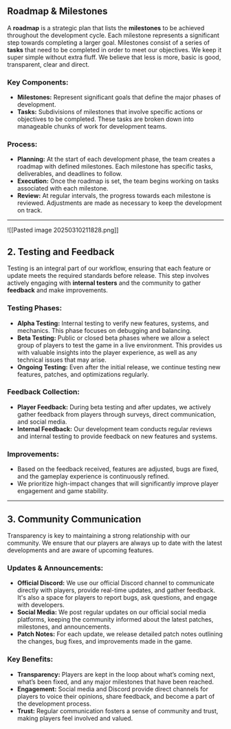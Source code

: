 ## Roadmap & Milestones

A **roadmap** is a strategic plan that lists the **milestones** to be achieved throughout the development cycle. Each milestone represents a significant step towards completing a larger goal. Milestones consist of a series of **tasks** that need to be completed in order to meet our objectives. We keep it super simple without extra fluff. We believe that less is more, basic is good, transparent, clear and direct.

### Key Components:

- **Milestones:** Represent significant goals that define the major phases of development.
- **Tasks:** Subdivisions of milestones that involve specific actions or objectives to be completed. These tasks are broken down into manageable chunks of work for development teams.

### Process:

- **Planning:** At the start of each development phase, the team creates a roadmap with defined milestones. Each milestone has specific tasks, deliverables, and deadlines to follow.
- **Execution:** Once the roadmap is set, the team begins working on tasks associated with each milestone.
- **Review:** At regular intervals, the progress towards each milestone is reviewed. Adjustments are made as necessary to keep the development on track.

---

![[Pasted image 20250310211828.png]]

## 2. Testing and Feedback

Testing is an integral part of our workflow, ensuring that each feature or update meets the required standards before release. This step involves actively engaging with **internal testers** and the community to gather **feedback** and make improvements.

### Testing Phases:

- **Alpha Testing:** Internal testing to verify new features, systems, and mechanics. This phase focuses on debugging and balancing.
- **Beta Testing:** Public or closed beta phases where we allow a select group of players to test the game in a live environment. This provides us with valuable insights into the player experience, as well as any technical issues that may arise.
- **Ongoing Testing:** Even after the initial release, we continue testing new features, patches, and optimizations regularly.

### Feedback Collection:

- **Player Feedback:** During beta testing and after updates, we actively gather feedback from players through surveys, direct communication, and social media.
- **Internal Feedback:** Our development team conducts regular reviews and internal testing to provide feedback on new features and systems.

### Improvements:

- Based on the feedback received, features are adjusted, bugs are fixed, and the gameplay experience is continuously refined.
- We prioritize high-impact changes that will significantly improve player engagement and game stability.

---

## 3. Community Communication

Transparency is key to maintaining a strong relationship with our community. We ensure that our players are always up to date with the latest developments and are aware of upcoming features.

### Updates & Announcements:

- **Official Discord:** We use our official Discord channel to communicate directly with players, provide real-time updates, and gather feedback. It's also a space for players to report bugs, ask questions, and engage with developers.
- **Social Media:** We post regular updates on our official social media platforms, keeping the community informed about the latest patches, milestones, and announcements.
- **Patch Notes:** For each update, we release detailed patch notes outlining the changes, bug fixes, and improvements made in the game.

### Key Benefits:

- **Transparency:** Players are kept in the loop about what’s coming next, what’s been fixed, and any major milestones that have been reached.
- **Engagement:** Social media and Discord provide direct channels for players to voice their opinions, share feedback, and become a part of the development process.
- **Trust:** Regular communication fosters a sense of community and trust, making players feel involved and valued.